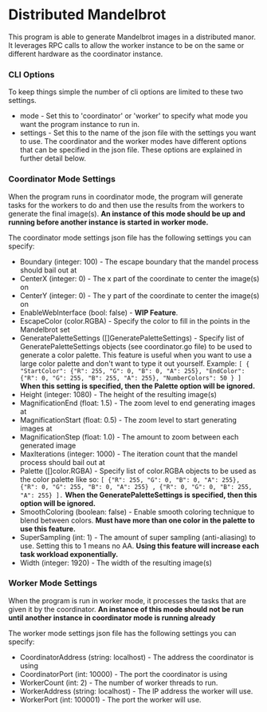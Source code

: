 # Distributed Mandelbrot

This program is able to generate Mandelbrot images in a distributed manor. It leverages RPC calls to allow the worker
instance to be on the same or different hardware as the coordinator instance.

### CLI Options

To keep things simple the number of cli options are limited to these two settings.

* mode - Set this to 'coordinator' or 'worker' to specify what mode you want the program instance to run in.
* settings - Set this to the name of the json file with the settings you want to use. The coordinator and the worker
  modes have different options that can be specified in the json file. These options are explained in further detail
  below.

### Coordinator Mode Settings

When the program runs in coordinator mode, the program will generate tasks for the workers to do and then use the
results from the workers to generate the final image(s). **An instance of this mode should be up and running before
another instance is started in worker mode.**

The coordinator mode settings json file has the following settings you can specify:

* Boundary (integer: 100) - The escape boundary that the mandel process should bail out at
* CenterX (integer: 0) - The x part of the coordinate to center the image(s) on
* CenterY (integer: 0) - The y part of the coordinate to center the image(s) on
* EnableWebInterface (bool: false) - **WIP Feature**.
* EscapeColor (color.RGBA) - Specify the color to fill in the points in the Mandelbrot set
* GeneratePaletteSettings ([]GeneratePaletteSettings) - Specify list of GeneratePaletteSettings objects (see
  coordinator.go file) to be used to generate a color palette. This feature is useful when you want to use a large color
  palette and don't want to type it out yourself. Example:
  ```[ { "StartColor": {"R": 255, "G": 0, "B": 0, "A": 255}, "EndColor": {"R": 0, "G": 255, "B": 255, "A": 255}, "NumberColors": 50 } ]```
  **When this setting is specified, then the Palette option will be ignored.**
* Height (integer: 1080) - The height of the resulting image(s)
* MagnificationEnd (float: 1.5) - The zoom level to end generating images at
* MagnificationStart (float: 0.5) - The zoom level to start generating images at
* MagnificationStep (float: 1.0) - The amount to zoom between each generated image
* MaxIterations (integer: 1000) - The iteration count that the mandel process should bail out at
* Palette ([]color.RGBA) - Specify list of color.RGBA objects to be used as the color palette like so:
  ```[ {"R": 255, "G": 0, "B": 0, "A": 255}, {"R": 0, "G": 255, "B": 0, "A": 255} , {"R": 0, "G": 0, "B": 255, "A": 255} ].```
  **When the GeneratePaletteSettings is specified, then this option will be ignored.**
* SmoothColoring (boolean: false) - Enable smooth coloring technique to blend between colors. **Must have more than one
  color in the palette to use this feature.**
* SuperSampling (int: 1) - The amount of super sampling (anti-aliasing) to use. Setting this to 1 means no AA.
  **Using this feature will increase each task workload exponentially.**
* Width (integer: 1920) - The width of the resulting image(s)

### Worker Mode Settings

When the program is run in worker mode, it processes the tasks that are given it by the coordinator. **An instance of
this mode should not be run until another instance in coordinator mode is running already**

The worker mode settings json file has the following settings you can specify:

* CoordinatorAddress (string: localhost) - The address the coordinator is using
* CoordinatorPort (int: 10000) - The port the coordinator is using
* WorkerCount (int: 2) - The number of worker threads to run.
* WorkerAddress (string: localhost) - The IP address the worker will use.
* WorkerPort (int: 100001) - The port the worker will use.